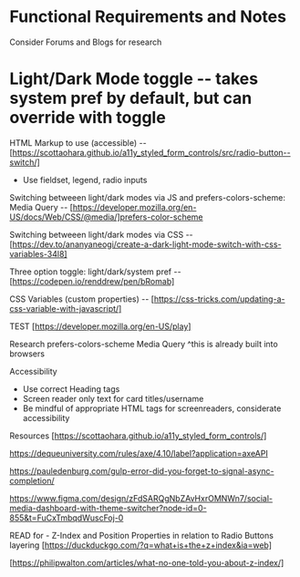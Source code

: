 # Functional Requirements and Notes
Consider Forums and Blogs for research

# Light/Dark Mode toggle -- takes system pref by default, but can override with toggle

HTML Markup to use (accessible) -- [https://scottaohara.github.io/a11y_styled_form_controls/src/radio-button--switch/]

- Use fieldset, legend, radio inputs

Switching betweeen light/dark modes via JS and prefers-colors-scheme: Media Query -- [https://developer.mozilla.org/en-US/docs/Web/CSS/@media/]prefers-color-scheme

Switching betweeen light/dark modes via CSS -- [https://dev.to/ananyaneogi/create-a-dark-light-mode-switch-with-css-variables-34l8]

Three option toggle: light/dark/system pref -- [https://codepen.io/renddrew/pen/bRomab]

CSS Variables (custom properties) -- [https://css-tricks.com/updating-a-css-variable-with-javascript/]

TEST [https://developer.mozilla.org/en-US/play]

Research 
prefers-colors-scheme Media Query
^this is already built into browsers

Accessibility 

- Use correct Heading tags
- Screen reader only text for card titles/username
- Be mindful of appropriate HTML tags for screenreaders, considerate accessibility 

Resources [https://scottaohara.github.io/a11y_styled_form_controls/]

https://dequeuniversity.com/rules/axe/4.10/label?application=axeAPI


https://pauledenburg.com/gulp-error-did-you-forget-to-signal-async-completion/

https://www.figma.com/design/zFdSARQgNbZAvHxrOMNWn7/social-media-dashboard-with-theme-switcher?node-id=0-855&t=FuCxTmbqdWuscFoj-0

READ for - Z-Index and Position Properties in relation to Radio Buttons layering [https://duckduckgo.com/?q=what+is+the+z+index&ia=web]

[https://philipwalton.com/articles/what-no-one-told-you-about-z-index/]
